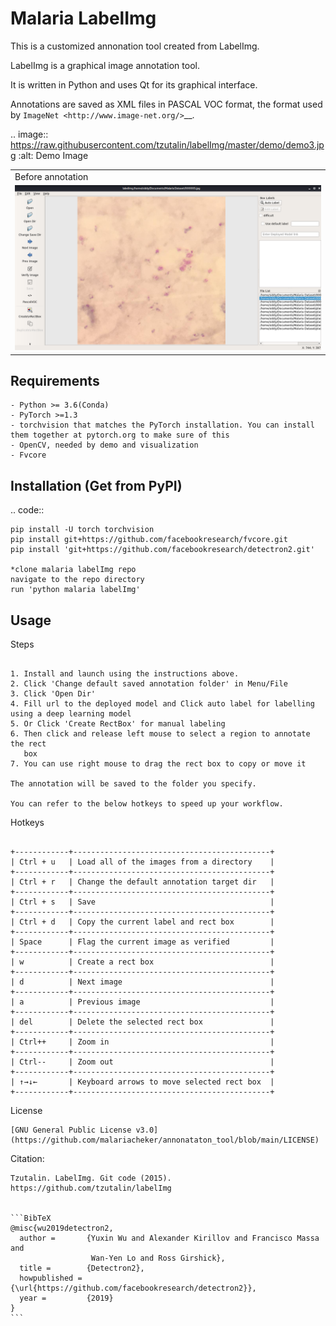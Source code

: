 Malaria LabelImg
================

This is a customized annonation tool created from LabelImg.

LabelImg is a graphical image annotation tool.

It is written in Python and uses Qt for its graphical interface.

Annotations are saved as XML files in PASCAL VOC format, the format used
by `ImageNet <http://www.image-net.org/>`__.

.. image:: https://raw.githubusercontent.com/tzutalin/labelImg/master/demo/demo3.jpg
     :alt: Demo Image
     
 <table>
  <tr>
    <td>Before annotation</td>
  </tr>
  <tr>
    <td><img src="screenshots/before-annotation.png" ></td>
  </tr>
</table>


Requirements
------------------

    - Python >= 3.6(Conda)
    - PyTorch >=1.3
    - torchvision that matches the PyTorch installation. You can install them together at pytorch.org to make sure of this
    - OpenCV, needed by demo and visualization
    - Fvcore



Installation (Get from PyPI)
------------------
.. code::

    pip install -U torch torchvision
    pip install git+https://github.com/facebookresearch/fvcore.git
    pip install 'git+https://github.com/facebookresearch/detectron2.git'
    
    *clone malaria labelImg repo  
    navigate to the repo directory
    run 'python malaria labelImg'
    
   
Usage
-----

Steps 
~~~~~

1. Install and launch using the instructions above.
2. Click 'Change default saved annotation folder' in Menu/File
3. Click 'Open Dir'
4. Fill url to the deployed model and Click auto label for labelling using a deep learning model
5. Or Click 'Create RectBox' for manual labeling
6. Then click and release left mouse to select a region to annotate the rect
   box
7. You can use right mouse to drag the rect box to copy or move it

The annotation will be saved to the folder you specify.

You can refer to the below hotkeys to speed up your workflow.

~~~~~~~~~~~~~~~~~~~~~~~~~~


Hotkeys
~~~~~~~

+------------+--------------------------------------------+
| Ctrl + u   | Load all of the images from a directory    |
+------------+--------------------------------------------+
| Ctrl + r   | Change the default annotation target dir   |
+------------+--------------------------------------------+
| Ctrl + s   | Save                                       |
+------------+--------------------------------------------+
| Ctrl + d   | Copy the current label and rect box        |
+------------+--------------------------------------------+
| Space      | Flag the current image as verified         |
+------------+--------------------------------------------+
| w          | Create a rect box                          |
+------------+--------------------------------------------+
| d          | Next image                                 |
+------------+--------------------------------------------+
| a          | Previous image                             |
+------------+--------------------------------------------+
| del        | Delete the selected rect box               |
+------------+--------------------------------------------+
| Ctrl++     | Zoom in                                    |
+------------+--------------------------------------------+
| Ctrl--     | Zoom out                                   |
+------------+--------------------------------------------+
| ↑→↓←       | Keyboard arrows to move selected rect box  |
+------------+--------------------------------------------+

~~~~~~~~~~~~~~~~~~~~~~~~~~

License
~~~~~~~
[GNU General Public License v3.0](https://github.com/malariacheker/annonataton_tool/blob/main/LICENSE)

~~~~~~~~~~~~~~~~~~~~~~~~~~

Citation: 
~~~~~~~
Tzutalin. LabelImg. Git code (2015). https://github.com/tzutalin/labelImg


```BibTeX
@misc{wu2019detectron2,
  author =       {Yuxin Wu and Alexander Kirillov and Francisco Massa and
                  Wan-Yen Lo and Ross Girshick},
  title =        {Detectron2},
  howpublished = {\url{https://github.com/facebookresearch/detectron2}},
  year =         {2019}
}
```
